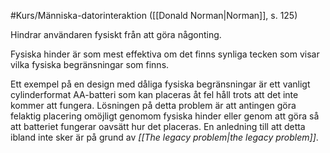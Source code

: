 #Kurs/Människa-datorinteraktion 
([[Donald Norman|Norman]], s. 125)

Hindrar användaren fysiskt från att göra någonting. 

Fysiska hinder är som mest effektiva om det finns synliga tecken som visar vilka fysiska begränsningar som finns.

Ett exempel på en design med dåliga fysiska begränsningar är ett vanligt cylinderformat AA-batteri som kan placeras åt fel håll trots att det inte kommer att fungera. Lösningen på detta problem är att antingen göra felaktig placering omöjligt genomom fysiska hinder eller genom att göra så att batteriet fungerar oavsätt hur det placeras. En anledning till att detta ibland inte sker är på grund av *[[The legacy problem|the legacy problem]]*.